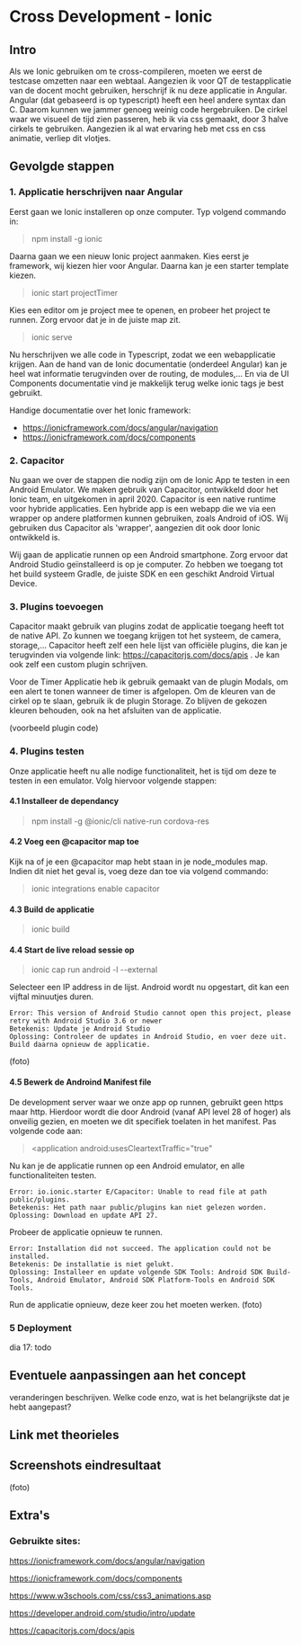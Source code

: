 # Cross Development - Ionic
## Intro
Als we Ionic gebruiken om te cross-compileren, moeten we eerst de testcase omzetten naar een webtaal. Aangezien ik voor QT de testapplicatie van de docent mocht gebruiken, herschrijf ik nu deze applicatie in Angular. Angular (dat gebaseerd is op typescript) heeft een heel andere syntax dan C. Daarom kunnen we jammer genoeg weinig code hergebruiken. De cirkel waar we visueel de tijd zien passeren, heb ik via css gemaakt, door 3 halve cirkels te gebruiken. Aangezien ik al wat ervaring heb met css en css animatie, verliep dit vlotjes.

## Gevolgde stappen
### 1. Applicatie herschrijven naar Angular
Eerst gaan we Ionic installeren op onze computer. Typ volgend commando in:
> npm install -g ionic

Daarna gaan we een nieuw Ionic project aanmaken. Kies eerst je framework, wij kiezen hier voor Angular. Daarna kan je een starter template kiezen.

> ionic start projectTimer

Kies een editor om je project mee te openen, en probeer het project te runnen. Zorg ervoor dat je in de juiste map zit.

> ionic serve

Nu herschrijven we alle code in Typescript, zodat we een webapplicatie krijgen. Aan de hand van de Ionic documentatie (onderdeel Angular) kan je heel wat informatie terugvinden over de routing, de modules,... En via de UI Components documentatie vind je makkelijk terug welke ionic tags je best gebruikt. 

Handige documentatie over het Ionic framework:
* https://ionicframework.com/docs/angular/navigation
* https://ionicframework.com/docs/components 




### 2. Capacitor
Nu gaan we over de stappen die nodig zijn om de Ionic App te testen in een Android Emulator. We maken gebruik van Capacitor, ontwikkeld door het Ionic team, en uitgekomen in april 2020. Capacitor is een native runtime voor hybride applicaties. Een hybride app is een webapp die we via een wrapper op andere platformen kunnen gebruiken, zoals Android of iOS. Wij gebruiken dus Capacitor als 'wrapper', aangezien dit ook door Ionic ontwikkeld is.

Wij gaan de applicatie runnen op een Android smartphone. Zorg ervoor dat Android Studio geïnstalleerd is op je computer. Zo hebben we toegang tot het build systeem Gradle, de juiste SDK en een geschikt Android Virtual Device.

### 3. Plugins toevoegen 
Capacitor maakt gebruik van plugins zodat de applicatie toegang heeft tot de native API. Zo kunnen we toegang krijgen tot het systeem, de camera, storage,... Capacitor heeft zelf een hele lijst van officiële plugins, die kan je terugvinden via volgende link: https://capacitorjs.com/docs/apis . Je kan ook zelf een custom plugin schrijven.

Voor de Timer Applicatie heb ik gebruik gemaakt van de plugin Modals, om een alert te tonen wanneer de timer is afgelopen.
Om de kleuren van de cirkel op te slaan, gebruik ik de plugin Storage. Zo blijven de gekozen kleuren behouden, ook na het afsluiten van de applicatie.

(voorbeeld plugin code)


### 4. Plugins testen
Onze applicatie heeft nu alle nodige functionaliteit, het is tijd om deze te testen in een emulator. Volg hiervoor volgende stappen:

#### 4.1 Installeer de dependancy
> npm install -g @ionic/cli native-run cordova-res

#### 4.2 Voeg een @capacitor map toe
Kijk na of je een @capacitor map hebt staan in je node_modules map. Indien dit niet het geval is, voeg deze dan toe via volgend commando:
> ionic integrations enable capacitor

#### 4.3 Build de applicatie
> ionic build

#### 4.4 Start de live reload sessie op
> ionic cap run android -l --external

Selecteer een IP address in de lijst. Android wordt nu opgestart, dit kan een vijftal minuutjes duren.

    Error: This version of Android Studio cannot open this project, please retry with Android Studio 3.6 or newer
    Betekenis: Update je Android Studio
    Oplossing: Controleer de updates in Android Studio, en voer deze uit. Build daarna opnieuw de applicatie.

(foto)

#### 4.5 Bewerk de Androind Manifest file
De development server waar we onze app op runnen, gebruikt geen https maar http. Hierdoor wordt die door Android (vanaf API level 28 of hoger) als onveilig gezien, en moeten we dit specifiek toelaten in het manifest. Pas volgende code aan:
> <application android:usesCleartextTraffic="true"

Nu kan je de applicatie runnen op een Android emulator, en alle functionaliteiten testen.

    Error: io.ionic.starter E/Capacitor: Unable to read file at path public/plugins.
    Betekenis: Het path naar public/plugins kan niet gelezen worden.
    Oplossing: Download en update API 27.

Probeer de applicatie opnieuw te runnen.

    Error: Installation did not succeed. The application could not be installed. 
    Betekenis: De installatie is niet gelukt.
    Oplossing: Installeer en update volgende SDK Tools: Android SDK Build-Tools, Android Emulator, Android SDK Platform-Tools en Android SDK Tools. 

Run de applicatie opnieuw, deze keer zou het moeten werken.
(foto)

### 5 Deployment
dia 17: todo


## Eventuele aanpassingen aan het concept
veranderingen beschrijven. Welke code enzo, wat is het belangrijkste dat je hebt aangepast?

## Link met theorieles


## Screenshots eindresultaat
(foto)

## Extra's 
### Gebruikte sites:
https://ionicframework.com/docs/angular/navigation

https://ionicframework.com/docs/components

https://www.w3schools.com/css/css3_animations.asp

https://developer.android.com/studio/intro/update

https://capacitorjs.com/docs/apis 
